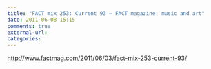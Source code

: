 ```yaml
---
title: "FACT mix 253: Current 93 – FACT magazine: music and art"
date: 2011-06-08 15:15
comments: true
external-url:
categories:
---
```

<http://www.factmag.com/2011/06/03/fact-mix-253-current-93/>
